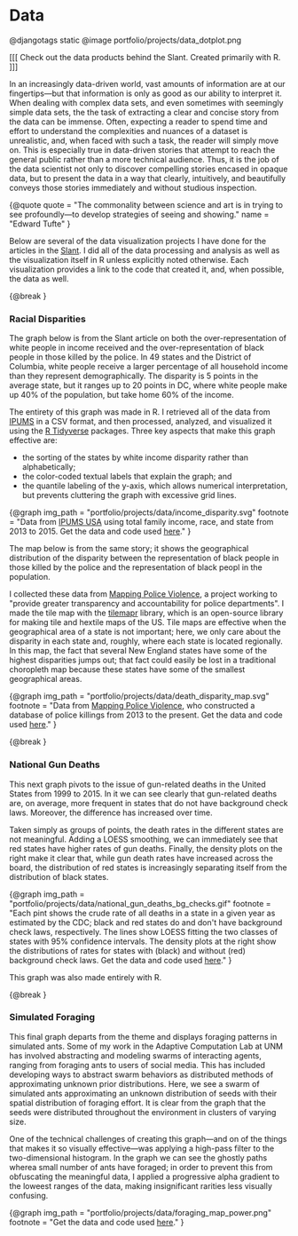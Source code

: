 Data
====

@djangotags static
@image portfolio/projects/data_dotplot.png

[[[ Check out the data products behind the Slant. Created primarily with R. ]]]


In an increasingly data-driven world, vast amounts of information are at our
fingertips&mdash;but that information is only as good as our ability to
interpret it. When dealing with complex data sets, and even sometimes with
seemingly simple data sets, the the task of extracting a clear and concise
story from the data can be immense. Often, expecting a reader to spend time and
effort to understand the complexities and nuances of a dataset is unrealistic,
and, when faced with such a task, the reader will simply move on. This is
especially true in data-driven stories that attempt to reach the general public
rather than a more technical audience. Thus, it is the job of the data
scientist not only to discover compelling stories encased in opaque data, but
to present the data in a way that clearly, intuitively, and beautifully conveys
those stories immediately and without studious inspection.

{@quote
  quote = "The commonality between science and art is in trying to see
    profoundly&mdash;to develop strategies of seeing and showing."
  name = "Edward Tufte"
}

Below are several of the data visualization projects I have done for the
articles in the [Slant](/). I did all of the data processing and analysis as
well as the visualization itself in R unless explicitly noted otherwise. Each
visualization provides a link to the code that created it, and, when possible,
the data as well.

{@break }

### Racial Disparities

The graph below is from the Slant article on both the over-representation of
white people in income received and the over-representation of black people in
those killed by the police. In 49 states and the District of Columbia, white
people receive a larger percentage of all household income than they represent
demographically. The disparity is 5 points in the average state, but it ranges
up to 20 points in DC, where white people make up 40% of the population, but
take home 60% of the income.

The entirety of this graph was made in R. I retrieved all of the data from
[IPUMS][ipums] in a CSV format, and then processed, analyzed, and visualized it
using the [R Tidyverse][tidyverse] packages. Three key aspects that make this
graph effective are:

* the sorting of the states by white income disparity rather than
  alphabetically;
* the color-coded textual labels that explain the graph; and
* the quantile labeling of the y-axis, which allows numerical interpretation,
  but prevents cluttering the graph with excessive grid lines.

{@graph
  img_path = "portfolio/projects/data/income_disparity.svg"
  footnote = "Data from [IPUMS USA](https://usa.ipums.org/usa/) using total
    family income, race, and state from 2013 to 2015. Get the data and code
    used [here](https:://github.com/slantedlabs/whites_paid_blacks_killed)."
}

The map below is from the same story; it shows the geographical distribution of
the disparity between the representation of black people in those killed by the
police and the representation of black peopl in the population.

I collected these data from [Mapping Police Violence][mpv], a project working
to "provide greater transparency and accountability for police departments".
I made the tile map with the [tilemapr][tilemapr] library, which is an
open-source library for making tile and hextile maps of the US. Tile maps are
effective when the geographical area of a state is not important; here, we only
care about the disparity in each state and, roughly, where each state is
located regionally. In this map, the fact that several New England states have
some of the highest disparities jumps out; that fact could easily be lost in a
traditional choropleth map because these states have some of the smallest
geographical areas.

{@graph
  img_path = "portfolio/projects/data/death_disparity_map.svg"
  footnote = "Data from
    [Mapping Police Violence](https://mappingpoliceviolence.org/), who
    constructed a database of police killings from 2013 to the present. Get the
    data and code used
    [here](https://github.com/slantedlabs/whites_paid_blacks_killed)."
}

{@break }

### National Gun Deaths

This next graph pivots to the issue of gun-related deaths in the United States
from 1999 to 2015. In it we can see clearly that gun-related deaths are, on
average, more frequent in states that do not have background check laws.
Moreover, the difference has increased over time.

Taken simply as groups of points, the death rates in the different states are
not meaningful. Adding a LOESS smoothing, we can immediately see that red
states have higher rates of gun deaths. Finally, the density plots on the right
make it clear that, while gun death rates have increased across the board, the
distribution of red states is increasingly separating itself from the
distribution of black states.

{@graph
  img_path = "portfolio/projects/data/national_gun_deaths_bg_checks.gif"
	footnote = "Each pint shows the crude rate of all deaths in a state in a
    given year as estimated by the CDC; black and red states do and don't have
    background check laws, respectively. The lines show LOESS fitting the two
    classes of states with 95% confidence intervals. The density plots at the
    right show the distributions of rates for states with (black) and without
    (red) background check laws. Get the data and code used
    [here](https://github.com/slantedlabs/gun_violence_data)."
}

This graph was also made entirely with R.

{@break }

### Simulated Foraging

This final graph departs from the theme and displays foraging patterns in
simulated ants. Some of my work in the Adaptive Computation Lab at UNM has
involved abstracting and modeling swarms of interacting agents, ranging from
foraging ants to users of social media. This has included developing ways to
abstract swarm behaviors as distributed methods of approximating unknown prior
distributions. Here, we see a swarm of simulated ants approximating an unknown
distribution of seeds with their spatial distribution of foraging effort. It is
clear from the graph that the seeds were distributed throughout the environment
in clusters of varying size.

One of the technical challenges of creating this graph&mdash;and on of the
things that makes it so visually effective&mdash;was applying a high-pass
filter to the two-dimensional histogram. In the graph we can see the ghostly
paths wherea small number of ants have foraged; in order to prevent this from
obfuscating the meaningful data, I applied a progressive alpha gradient to the
loweest ranges of the data, making insignificant rarities less visually
confusing.

{@graph
  img_path = "portfolio/projects/data/foraging_map_power.png"
  footnote = "Get the data and code used
    [here](https://github.com/slantedlabs/ants_data)."
}


[ipums]: https://usa.ipums.org/usa/
[mpv]: https://mappingpoliceviolence.org/
[tilemapr]: https://github.com/EmilHvitfeldt/tilemapr
[tidyverse]: https://www.tidyverse.org/
